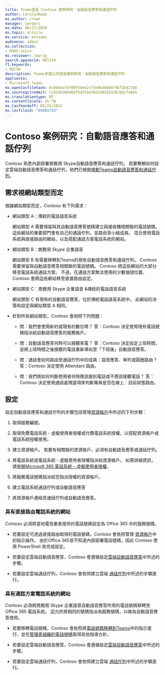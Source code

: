 ```yaml
---
title: Teams語音 Contoso 案例研究：自動語音應答和通話佇列
author: CarolynRowe
ms.author: crowe
manager: serdars
ms.date: 06/17/2020
ms.topic: article
ms.service: msteams
audience: admin
ms.collection:
- M365-voice
ms.reviewer: jowrig
search.appverid: MET150
f1.keywords:
- NOCSH
description: Teams多國公司語音案例研究：自動語音應答和通話佇列
appliesto:
- Microsoft Teams
ms.openlocfilehash: 6c0b6da7bf00fd4e62cf3e9b3b08074bf1b42788
ms.sourcegitcommit: cc6a3b30696bf5d254a3662d8d2b328cbb1fa9d1
ms.translationtype: MT
ms.contentlocale: zh-TW
ms.lasthandoff: 05/25/2022
ms.locfileid: "65681714"
---
```

# <a name="contoso-case-study-auto-attendants-and-call-queues"></a>Contoso 案例研究：自動語音應答和通話佇列

Contoso 熟悉內部部署商務用 Skype自動語音應答和通話佇列。 若要瞭解如何設定雲端自動語音應答和通話佇列，他們已檢閱[規劃Teams自動語音應答和通話佇列](plan-auto-attendant-call-queue.md)。

## <a name="requirements-depending-on-site-type"></a>需求視網站類型而定

根據網站類型而定，Contoso 有下列需求：

- 網站類型 A：傳統的電話語音系統 

  網站類型 A 需要保留與其自動語音應答號碼建立與接收機相關聯的電話號碼。 這些網站的重要部門會有自己的通話佇列，並路由至小組成員。 混合使用電話系統與直接路由的網站，以及搭配通話方案電話系統的網站。  

- 網站類型 B：商務用 Skype 企業語音 

  網站類型 B 有需要移轉到Teams的現有自動語音應答和通話佇列。 Contoso 需要保留與自動語音應答相關聯的電話號碼。 Contoso 將這些網站的大部分移至電話系統通話方案。 不過，在通話方案無法使用的少數幾個位置，Contoso 會將這些網站移至直接路由設定。  

- 網站類型 C：商務用 Skype 企業語音 &傳統的電話語音系統 

  網站類型 C 有現有的自動語音應答，位於傳統電話語音系統中。 此網站的決策和設定與網站類型 A 相同。   

- 針對所有網站類型，Contoso 會詢問下列問題：

  - 問：我們會使用新的或現有的數位嗎？ 
    答：Contoso 決定使用現有電話號碼指派給自動語音應答的服務帳戶。 

  - 問：自動語音應答何時可以接聽來電？ 
    答：Contoso 決定設定上班時間，並將上班時間之後接聽的電話重新導向至「下班後」自動語音應答。  

  - 問：通話會如何路由至通話佇列中的成員：語音應答、串列或圓圈路由？ 
    答：Contoso 決定使用 Attendant 路由， 

  - 問：我們將如何判斷使用者何時應該接到電話或不應該接聽電話？ 
    答：Contoso 決定使用通話處理選項來判斷專員是否在線上：目前狀態路由。 


## <a name="configuration"></a>設定

設定自動語音應答和通話佇列的步驟包括管理[資源帳戶](manage-resource-accounts.md)中所述的下列步驟： 

1. 取得服務編號。 

2. 取得免費電話系統 - 虛擬使用者授權或付費電話系統授權，以搭配資源帳戶或電話系統授權使用。

3. 建立資源帳戶。 若要有相關聯的資源帳戶，必須有自動語音應答或通話佇列。 

4. 將電話系統或電話系統 - 虛擬使用者授權指派給資源帳戶。 如需詳細資訊，請[參閱Microsoft 365 電話系統 – 虛擬使用者授權](./teams-add-on-licensing/virtual-user.md)。

5. 將服務電話號碼指派給您指派授權的資源帳戶。 

6. 建立電話系統通話佇列或自動語音應答 

7. 將資源帳戶連結至通話佇列或自動語音應答。 


### <a name="sites-with-phone-system-with-direct-routing"></a>具有直接路由電話系統的網站 

Contoso 必須將當地電信業者提供的電話號碼設定為 Office 365 中的服務號碼。 

- 若要設定可透過直接路由取得的電話號碼，Contoso 會依照管理 [資源帳戶](manage-resource-accounts.md)中的指示操作。 由於Office 365並不知道內部部署電話號碼，因此 Contoso 使用 PowerShell 來完成設定。   

- 若要設定雲端自動語音應答，Contoso 會遵循設定[雲端自動語音應答](create-a-phone-system-auto-attendant.md)中所述的步驟。 

- 若要設定雲端通話佇列，Contoso 會依照建立雲端 [通話佇列](create-a-phone-system-call-queue.md)中所述的步驟進行。  


### <a name="sites-with-phone-system-with-calling-plan"></a>具有通話方案電話系統的網站

Contoso 必須將商務用 Skype 企業語音自動語音應答所用的電話號碼移轉至Office 365 電話系統。 這允許將相同的號碼指派為服務號碼，以做為自動語音應答使用。 

- 若要移轉電話號碼，Contoso 會依照將[電話號碼移轉到Teams](./phone-number-calling-plans/transfer-phone-numbers-to-teams.md)中的指示進行，並在[管理貴組織的電話號碼](./manage-phone-numbers-for-your-organization/manage-phone-numbers-for-your-organization.md)取得其他指導方針。

- 若要設定雲端自動語音應答，Contoso 會遵循設定[雲端自動語音應答](create-a-phone-system-auto-attendant.md)中所述的步驟。

-  若要設定雲端通話佇列，Contoso 會依照建立雲端 [通話佇列](create-a-phone-system-call-queue.md)中所述的步驟進行。  

